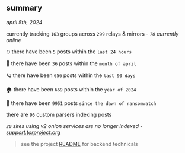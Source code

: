 
## summary
_april 5th, 2024_

currently tracking `163` groups across `299` relays & mirrors - _`70` currently online_

⏲ there have been `5` posts within the `last 24 hours`

🦈 there have been `36` posts within the `month of april`

🪐 there have been `656` posts within the `last 90 days`

🏚 there have been `669` posts within the `year of 2024`

🦕 there have been `9951` posts `since the dawn of ransomwatch`

there are `96` custom parsers indexing posts

_`20` sites using v2 onion services are no longer indexed - [support.torproject.org](https://support.torproject.org/onionservices/v2-deprecation/)_

> see the project [README](https://github.com/joshhighet/ransomwatch#ransomwatch--) for backend technicals
